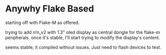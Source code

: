 # Anywhy Flake Based

starting off with Flake-M as offered.

trying to add n!n_v2 with 1.3" oled display as central dongle for the flake-m peripherals. 
once it's stable, I'll start trying to modify the display's content.  

seems stable, it compiled without issues. Just need to flash devices to test. 
